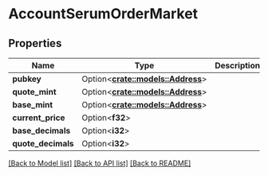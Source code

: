 # AccountSerumOrderMarket

## Properties

Name | Type | Description | Notes
------------ | ------------- | ------------- | -------------
**pubkey** | Option<[**crate::models::Address**](Address.md)> |  | [optional]
**quote_mint** | Option<[**crate::models::Address**](Address.md)> |  | [optional]
**base_mint** | Option<[**crate::models::Address**](Address.md)> |  | [optional]
**current_price** | Option<**f32**> |  | [optional]
**base_decimals** | Option<**i32**> |  | [optional]
**quote_decimals** | Option<**i32**> |  | [optional]

[[Back to Model list]](../solanabeach_api.wiki/Home.md#documentation-for-models) [[Back to API list]](../solanabeach_api.wiki/Home.md#documentation-for-api-endpoints) [[Back to README]](../solanabeach_api.wiki/Home.md)


